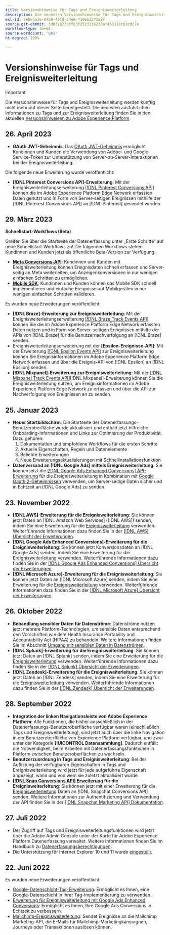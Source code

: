 ```yaml
---
title: Versionshinweise für Tags und Ereignisweiterleitung
description: Die neuesten Versionshinweise für Tags und Ereignisweiterleitung in Adobe Experience Platform.
exl-id: 2ebeaa1e-64b8-48fd-b4e8-419663271a87
source-git-commit: 3d0f2823dcf63f25c3136230af453118c83cdc7e
workflow-type: tm+mt
source-wordcount: '841'
ht-degree: 100%

---
```


# Versionshinweise für Tags und Ereignisweiterleitung

>[!IMPORTANT]
>
>Die Versionshinweise für Tags und Ereignisweiterleitung werden künftig nicht mehr auf dieser Seite bereitgestellt. Die neuesten ausführlichen Informationen zu Tags und zur Ereignisweiterleitung finden Sie in den aktuellen [Versionshinweisen zu Adobe Experience Platform](https://experienceleague.adobe.com/docs/experience-platform/release-notes/latest.html?lang=de#data-collection).

## 26. April 2023

* **OAuth JWT-Geheimnis**: Das [OAuth JWT-Geheimnis](https://experienceleague.adobe.com/docs/experience-platform/tags/event-forwarding/secrets.html?lang=de) ermöglicht Kundinnen und Kunden die Verwendung von Adobe- und Google-Service-Token zur Unterstützung von Server-zu-Server-Interaktionen bei der Ereignisweiterleitung.

Die folgende neue Erweiterung wurde veröffentlicht:

* **[!DNL Pinterest Conversions API]-Erweiterung**: Mit der Ereignisweiterleitungserweiterung [[!DNL Pinterest Conversions API]](https://experienceleague.adobe.com/docs/experience-platform/tags/extensions/server/pinterest/overview.html?lang=de) können die im Adobe Experience Platform Edge Network erfassten Daten genutzt und in Form von Server-seitigen Ereignissen mithilfe der [!DNL Pinterest Conversions API] an [!DNL Pinterest] gesendet werden.

## 29. März 2023

**Schnellstart-Workflows (Beta)**

Greifen Sie über die Startseite der Datenerfassung unter „Erste Schritte“ auf neue Schnellstart-Workflows zu! Die folgenden Workflows stehen Kundinnen und Kunden jetzt als öffentliche Beta-Version zur Verfügung.
* **[Meta Conversions-API](https://experienceleague.adobe.com/docs/experience-platform/tags/extensions/server/meta/overview.html?lang=de#quick-start)**: Kundinnen und Kunden mit Ereignisweiterleitung können Ereignisdaten schnell erfassen und Server-seitig an Meta weiterleiten, um Anzeigenkonversionen in nur wenigen einfachen Schritten zu ermöglichen.
* **[Mobile SDK](https://developer.adobe.com/client-sdks/documentation/)**: Kundinnen und Kunden können das Mobile SDK schnell implementieren und einfache Ereignisse auf Mobilgeräten in nur wenigen einfachen Schritten validieren.

Es wurden neue Erweiterungen veröffentlicht:

* **[!DNL Braze]-Erweiterung zur Ereignisweiterleitung**: Mit der Ereignisweiterleitungserweiterung [[!DNL Braze Track Events API]](https://experienceleague.adobe.com/docs/experience-platform/tags/extensions/server/braze/overview.html?lang=de) können Sie die im Adobe Experience Platform Edge Network erfassten Daten nutzen und in Form von Server-seitigen Ereignissen mithilfe der APIs von [!DNL Braze] für die Benutzernachverfolgung an [!DNL Braze] senden.
* Ereignisweiterleitungserweiterung mit der **[Epsilon-Ereignisse-API]**: Mit der Erweiterung [[!DNL Epsilon Events API]](https://experienceleague.adobe.com/docs/experience-platform/tags/extensions/server/braze/overview.html?lang=de) zur Ereignisweiterleitung können Sie Ereignisinformationen im Adobe Experience Platform Edge Network erfassen und über die Ereignis-API von [!DNL Epsilon] an [!DNL Epsilon] senden.
* **[!DNL Mixpanel]-Erweiterung zur Ereignisweiterleitung**: Mit der [[!DNL Mixpanel Track Events API]](https://experienceleague.adobe.com/docs/experience-platform/tags/extensions/server/braze/overview.html?lang=de)[!DNL Mixpanel]-Erweiterung können Sie die Ereignisweiterleitung nutzen, um Ereignisinformationen im Adobe Experience Platform Edge Network zu erfassen und über die API zur Nachverfolgung von Ereignissen an zu senden.

## 25. Januar 2023

* **Neuer Startbildschirm**: Die Startseite der Datenerfassungs-Benutzeroberfläche wurde aktualisiert und enthält jetzt hilfreiche Onboarding-Informationen und Links zur Optimierung der Produktivität. Dazu gehören:
   1. Dokumentation und empfohlene Workflows für die ersten Schritte
   1. Aktuelle Eigenschaften, Regeln und Datenelemente
   1. Beliebte Erweiterungen
   1. Neue Erweiterungsaktualisierungen mit Schnellinstallationsfunktion
* **Datenversand an [!DNL Google Ads] mittels Ereignisweiterleitung**: Sie können jetzt die [[!DNL Google Ads Enhanced Conversions] API-Erweiterung](../extensions/server/google-ads-enhanced-conversions/overview.md) für die Ereignisweiterleitung in Kombination mit [Google Oauth 2-Geheimnissen](../ui/event-forwarding/secrets.md#google-oauth2) verwenden, um Server-seitige Daten sicher und in Echtzeit an [!DNL Google Ads] zu senden.

## 23. November 2022

* **[!DNL AWS]-Erweiterung für die Ereignisweiterleitung**: Sie können jetzt Daten an [!DNL Amazon Web Services] ([!DNL AWS]) senden, indem Sie eine Erweiterung für die [Ereignisweiterleitung](../../tags/ui/event-forwarding/overview.md) verwenden. Weiterführende Informationen dazu finden Sie in der [[!DNL AWS] Übersicht der Erweiterungen](../../tags/extensions/server/aws/overview.md).
* **[!DNL Google Ads Enhanced Conversions]-Erweiterung für die Ereignisweiterleitung**: Sie können jetzt Konversionsdaten an [!DNL Google Ads] senden, indem Sie eine Erweiterung für die [Ereignisweiterleitung](../../tags/ui/event-forwarding/overview.md) verwenden. Weiterführende Informationen dazu finden Sie in der [[!DNL Google Ads Enhanced Conversions] Übersicht der Erweiterungen](../../tags/extensions/server/google-ads-enhanced-conversions/overview.md).
* **[!DNL Microsoft Azure]-Erweiterung für die Ereignisweiterleitung**: Sie können jetzt Daten an [!DNL Microsoft Azure] senden, indem Sie eine Erweiterung für die [Ereignisweiterleitung](../../tags/ui/event-forwarding/overview.md) verwenden. Weiterführende Informationen dazu finden Sie in der [[!DNL Microsoft Azure] Übersicht der Erweiterungen](../../tags/extensions/server/azure/overview.md).

## 26. Oktober 2022

* **Behandlung sensibler Daten für Datenströme**: Datenströme nutzen jetzt mehrere Platform-Technologien, um sensible Daten entsprechend den Vorschriften wie dem Health Insurance Portability and Accountability Act (HIPAA) zu behandeln. Weitere Informationen finden Sie im Abschnitt [Umgang mit sensiblen Daten in Datenströmen](../../datastreams/overview.md#sensitive).
* **[!DNL Splunk]-Erweiterung für die Ereignisweiterleitung**: Sie können jetzt Daten an [!DNL Splunk] senden, indem Sie eine Erweiterung für die [Ereignisweiterleitung](../ui/event-forwarding/overview.md) verwenden. Weiterführende Informationen dazu finden Sie in der [[!DNL Splunk] Übersicht der Erweiterungen](../extensions/server/splunk/overview.md).
* **[!DNL Zendesk]-Erweiterung für die Ereignisweiterleitung**: Sie können jetzt Daten an [!DNL Zendesk] senden, indem Sie eine Erweiterung für die [Ereignisweiterleitung](../ui/event-forwarding/overview.md) verwenden. Weiterführende Informationen dazu finden Sie in der [[!DNL Zendesk] Übersicht der Erweiterungen](../extensions/server/zendesk/overview.md).

## 28. September 2022

* **Integration der linken Navigationsleiste von Adobe Experience Platform**: Alle Funktionen, die bisher ausschließlich in der Datenerfassungs-Benutzeroberfläche verfügbar waren (einschließlich Tags und Ereignisweiterleitung), sind jetzt auch über die linke Navigation in der Benutzeroberfläche von Experience Platform verfügbar, und zwar unter der Kategorie **[!UICONTROL Datensammlung]**. Dadurch entfällt die Notwendigkeit, beim Arbeiten mit Datenerfassungsfunktionen in Platform zwischen Benutzeroberflächen zu wechseln.
* **Benutzerzuordnung in Tags und Ereignisweiterleitung**: Bei der Auflistung der verfügbaren Eigenschaften in Tags und Ereignisweiterleitung wird jetzt für jede aufgeführte Eigenschaft angezeigt, wann und von wem sie zuletzt aktualisiert wurde.
* **[[!DNL Snap Conversions API] Erweiterung](https://exchange.adobe.com/apps/ec/108550) für die Ereignisweiterleitung**: Sie können jetzt mit einer Erweiterung für die [Ereignisweiterleitung](../../tags/ui/event-forwarding/overview.md) Daten an [!DNL Snapchat Conversions API] senden. Weitere Informationen zur Authentifizierung und Verwendung der API finden Sie in der [[!DNL Snapchat Marketing API] Dokumentation](https://marketingapi.snapchat.com/docs/conversion.html).

## 27. Juli 2022

* Der Zugriff auf Tags und Ereignisweiterleitungsfunktionen wird jetzt über die Adobe Admin Console unter der Karte für Adobe Experience Platform Datenerfassung verwaltet. Weitere Informationen finden Sie im Handbuch zu [Datenerfassungsberechtigungen](../../collection/permissions.md).
* Die Unterstützung für Internet Explorer 10 und 11 wurde [eingestellt](../ie-deprecation.md).

## 22. Juni 2022

Es wurden neue Erweiterungen veröffentlicht:

* [Google-Datenschicht-Tag-Erweiterung](../extensions/client/google-data-layer/overview.md): Ermöglicht es Ihnen, eine Google-Datenschicht in Ihrer Tag-Implementierung zu verwenden.
* [Erweiterung für Ereignisweiterleitung mit Google Ads Enhanced Conversions](https://partners.adobe.com/exchangeprogram/experiencecloud/exchange.details.108630.html): Ermöglicht es Ihnen, Ihre Google Ads Conversions in Echtzeit zu verbessern.
* [Mailchimp-Ereignisweiterleitung](../extensions/server/mailchimp/overview.md): Sendet Ereignisse an die Mailchimp Marketing-API, die E-Mails für Mailchimp-Marketingkampagnen, Journeys oder Transaktionen auslösen können.
